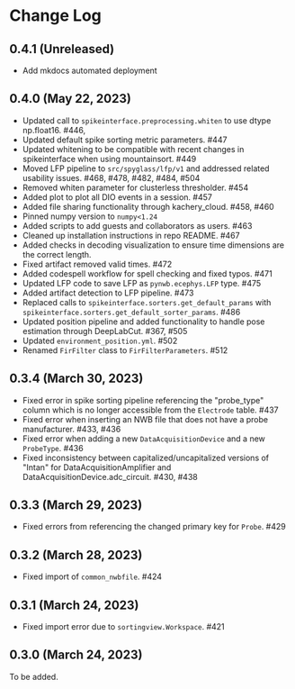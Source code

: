 # Change Log

## 0.4.1 (Unreleased)

- Add mkdocs automated deployment

## 0.4.0 (May 22, 2023)

- Updated call to `spikeinterface.preprocessing.whiten` to use dtype np.float16. #446,
- Updated default spike sorting metric parameters. #447
- Updated whitening to be compatible with recent changes in spikeinterface when using mountainsort. #449
- Moved LFP pipeline to `src/spyglass/lfp/v1` and addressed related usability issues. #468, #478, #482, #484, #504
- Removed whiten parameter for clusterless thresholder. #454
- Added plot to plot all DIO events in a session. #457
- Added file sharing functionality through kachery_cloud. #458, #460
- Pinned numpy version to `numpy<1.24`
- Added scripts to add guests and collaborators as users. #463
- Cleaned up installation instructions in repo README. #467
- Added checks in decoding visualization to ensure time dimensions are the correct length.
- Fixed artifact removed valid times. #472
- Added codespell workflow for spell checking and fixed typos. #471
- Updated LFP code to save LFP as `pynwb.ecephys.LFP` type. #475
- Added artifact detection to LFP pipeline. #473
- Replaced calls to `spikeinterface.sorters.get_default_params` with `spikeinterface.sorters.get_default_sorter_params`. #486
- Updated position pipeline and added functionality to handle pose estimation through DeepLabCut. #367, #505
- Updated `environment_position.yml`. #502
- Renamed `FirFilter` class to `FirFilterParameters`. #512

## 0.3.4 (March 30, 2023)

- Fixed error in spike sorting pipeline referencing the "probe_type" column which is no longer accessible from the `Electrode` table. #437
- Fixed error when inserting an NWB file that does not have a probe manufacturer. #433, #436
- Fixed error when adding a new `DataAcquisitionDevice` and a new `ProbeType`. #436
- Fixed inconsistency between capitalized/uncapitalized versions of "Intan" for DataAcquisitionAmplifier and DataAcquisitionDevice.adc_circuit. #430, #438

## 0.3.3 (March 29, 2023)

- Fixed errors from referencing the changed primary key for `Probe`. #429

## 0.3.2 (March 28, 2023)

- Fixed import of `common_nwbfile`. #424

## 0.3.1 (March 24, 2023)

- Fixed import error due to `sortingview.Workspace`. #421

## 0.3.0 (March 24, 2023)

To be added.
